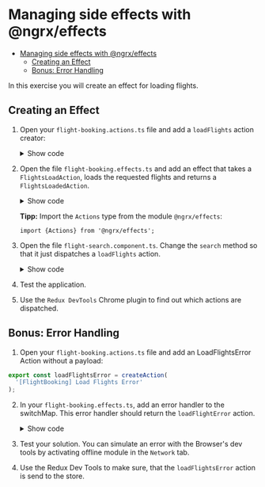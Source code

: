 # Managing side effects with @ngrx/effects

- [Managing side effects with @ngrx/effects](#managing-side-effects-with-ngrxeffects)
  - [Creating an Effect](#creating-an-effect)
  - [Bonus: Error Handling](#bonus-error-handling)

In this exercise you will create an effect for loading flights.

## Creating an Effect

1. Open your ``flight-booking.actions.ts`` file and add a ``loadFlights`` action creator:

    <details>
    <summary>Show code</summary>
    <p>

    ```TypeScript
    [...]

    export const loadFlights = createAction(
        '[FlightBooking] LoadFlights',
        props<{from: string, to: string, urgent: boolean}>()
    );
    ```

    </p>
    </details>


2. Open the file ``flight-booking.effects.ts`` and add an effect that takes a ``FlightsLoadAction``, loads the requested flights and returns a ``FlightsLoadedAction``.

    <details>
    <summary>Show code</summary>
    <p>

    ```TypeScript
    @Injectable()
    export class FlightBookingEffects {

      loadFlights = createEffect(() => 
          this.actions$.pipe(
          ofType(loadFlights), 
          switchMap(a => this.flightService.find(a.from, a.to, a.urgent)),
          map(flights => flightsLoaded({flights}))));

      constructor(
          private actions$: Actions,
          private flightService: FlightService) {}
    }
    ```

    </p>
    </details>

    **Tipp:** Import the ``Actions`` type from the module ``@ngrx/effects``: 
    
    ``import {Actions} from '@ngrx/effects';``


3. Open the file ``flight-search.component.ts``. Change the ``search`` method so that it just dispatches a ``loadFlights`` action.

    <details>
    <summary>Show code</summary>
    <p>

    ```TypeScript
    search(): void {
      if (!this.from || !this.to) return;

      // New:
      this.store.dispatch(loadFlights({
          from: this.from, 
          to: this.to, 
          urgent: this.urgent
        }));
      
      // Old:
      /*
      this.flightService
          .find(this.from, this.to, this.urgent)
          .subscribe(
            flights => { 
              this.store.dispatch(new flightsLoaded({flights}));
            },
            error => {
              console.error('error', error);
            } 
          );
      */
    }

    ```

    </p>
    </details>

4. Test the application.

5. Use the ``Redux DevTools`` Chrome plugin to find out which actions are dispatched.

## Bonus: Error Handling

1. Open your ``flight-booking.actions.ts`` file and add an LoadFlightsError Action without a payload:

  ```typescript
  export const loadFlightsError = createAction(
    '[FlightBooking] Load Flights Error'
  );
  ```

2. In your ``flight-booking.effects.ts``, add an error handler to the switchMap. This error handler should return the ``loadFlightError`` action.

    <details>
    <summary>Show code</summary>
    <p>
    
    ```typescript
      loadFlightBookings$ = createEffect(() => this.actions$.pipe(
        ofType(loadFlights),
        switchMap(a => this.flightService.find(a.from, a.to, a.urgent).pipe(
          map(flights => flightsLoaded({flights})),
          catchError(err => of(loadFlightsError()))
        )),
      ));
    ```
    
    </p>  
    </details>

3. Test your solution. You can simulate an error with the Browser's dev tools by activating offline module in the ``Network`` tab.
   
4. Use the Redux Dev Tools to make sure, that the ``loadFlightsError`` action is send to the store.